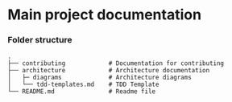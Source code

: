 # Main project documentation

### Folder structure
    .
    ├── contributing            # Documentation for contributing
    ├── architecture            # Architecture documentation
    │   ├─ diagrams             # Architecture diagrams
    │   └── tdd-templates.md    # TDD Template 
    └── README.md               # Readme file

